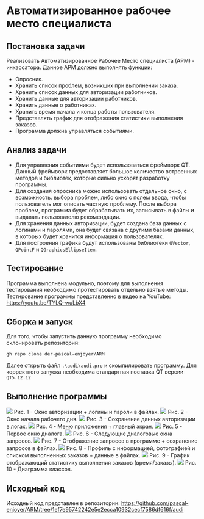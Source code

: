 # Автоматизированное рабочее место специалиста
## Постановка задачи
Реализовать Автоматизированное Рабочее Место специалиста (АРМ) - инкассатора.
Данное АРМ должно выполнять функции:
- Опросник.
- Хранить список проблем, возникших при выполнении заказа.
- Хранить список данных для авторизации работников.
- Хранить данные для авторизации работников.
- Хранить данные о работниках.
- Хранить время начала и конца работы пользователя.
- Представлять график для отображения статистики выполнения заказов.
- Программа должна управляться событиями.

## Анализ задачи
- Для управления событиями будет использоваться фреймворк QT. Данный фреймворк предоставляет большое количество встроенных методов и библиотек, которые сильно ускорят разработку программы.
- Для создания опросника можно использовать отдельное окно, с возможность. выбора проблем, либо окно с полем ввода, чтобы пользователь мог описать частную проблему. После выбора проблем, программа будет обрабатывать их, записывать в файлы и выдавать пользователю рекомендации.
- Для хранения данных авторизации, будет создана база данных с логинами и паролями, она будет связана с другими базами данных, в которых будет хранится информация о пользователях.
- Для построения графика будут использованы библиотеки ```QVector```, ```QPointF``` и ```QGraphicsEllipseItem```.

## Тестирование
Программа выполнена модульно, поэтому для выполнения тестирования необходимо протестировать отдельно взятые методы.
Тестирование программы представленно в видео на YouTube: https://youtu.be/TYLQ-wuLbX4


## Сборка и запуск
Для того, чтобы запустить данную программу необходимо склонировать репозиторий:
```
gh repo clone der-pascal-enjoyer/ARM
```
Далее открыть файл ```.\audi\audi.pro``` и скомпилировать программу. Для корректного запуска необходима стандартная поставка QT версии ```QT5.12.12```



## Выполнение программы

<img src="./img/ARM1.png">
Рис. 1 - Окно авторизации + логины и пароли в файлах.
<img src="./img/ARM2.png">
Рис. 2 - Окно начала рабочего дня.
<img src="./img/ARM3.png">
Рис. 3 - Сохранение данных авторизации в логах.
<img src="./img/ARM4.png">
Рис. 4 - Меню приложения + главный экран.
<img src="./img/ARM5.png">
Рис. 5 - Первое окно диалога.
<img src="./img/ARM6.png">
Рис. 6 - Следующие диалоговые окна запросов.
<img src="./img/ARM7.png">
Рис. 7 - Отображение запросов в программе + сохранение запросов в файлах.
<img src="./img/ARM8.png">
Рис. 8 - Профиль с информацией, фотографией и списком выполненных заказов + данные в файлах.
<img src="./img/ARM9.png">
Рис. 9 - График отображающий статистику выполнения заказов (время/заказы).
<img src="./img/ARM10.png">
Рис. 10 - Диаграмма классов.

## Исходный код

Исходный код представлен в репозитории: https://github.com/pascal-enjoyer/ARM/tree/1ef7e95742242e5e2ecca10932cecf7586df616f/audi